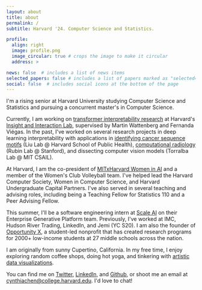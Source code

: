 ```yaml
---
layout: about
title: about
permalink: /
subtitle: Harvard '24. Computer Science and Statistics.

profile:
  align: right
  image: profile.png
  image_circular: true # crops the image to make it circular
  address: >

news: false  # includes a list of news items
selected_papers: false # includes a list of papers marked as "selected={true}"
social: false  # includes social icons at the bottom of the page
---
```


I'm a rising senior at Harvard University studying Computer Science and Statistics and pursuing a concurrent master's in Computer Science.

Currently, I am working on [transformer interpretability research](/projects/induction) at Harvard's [Insight and Interaction Lab](https://insight.seas.harvard.edu/), supervised by Martin Wattenberg and Fernanda Viégas. In the past, I've worked on several research projects in deep learning interpretability with applications in [identifying cancer sequence motifs](/projects/deepexplain) (Liu Lab @ Harvard School of Public Health), [computational radiology](/projects/reversecnn) (Rubin Lab @ Stanford), and dissecting computer vision models (Torralba Lab @ MIT CSAIL).

<!-- My research interests are in developing visualization techniques to understand patterns in large language models.  -->

At Harvard, I am the co-president of [MITxHarvard Women in AI](https://mitharvardwai.github.io/index.html) and a member of the Women's Club Volleyball team. I've helped lead the Harvard Computer Society, Women in Computer Science, and Harvard Undergraduate Capital Partners. I've also served in several teaching and advising roles, including being a Teaching Fellow for Statistics 110 and a Peer Advising Fellow.
<!-- involved with the [Harvard AI Safety Team](https://haist.ai/). -->

 This summer, I'll be a software engineering intern at [Scale AI](http://scale.com/) on their Enterprise Generative Platform team. Previously, I've worked at IMC, Hudson River Trading, LinkedIn, and Jemi (YC S20). I am also the founder of [Opportunity X](https://opportunityx.org/), a student-led nonprofit that has created research programs for 2000+ low-income students at 27 middle schools across the nation.

I am originally from sunny Cupertino, California. In my free time, I enjoy exploring random coffee shops,  doing hot yoga, and tinkering with [artistic data visualizations](https://github.com/cynthia9chen/data-art).

You can find me on [Twitter](https://twitter.com/chenxcynthia), [LinkedIn](https://www.linkedin.com/in/cchen18/), and [Github](https://github.com/cynthia9chen), or shoot me an email at <a href="mailto:cynthiachen@college.harvard.edu">cynthiachen@college.harvard.edu</a>. I'd love to chat!

